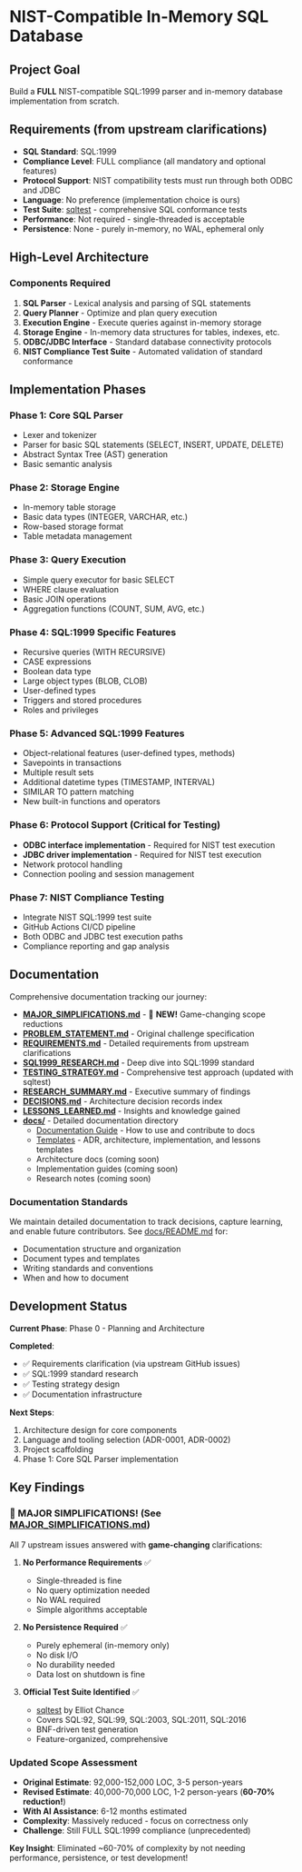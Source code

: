 # NIST-Compatible In-Memory SQL Database

## Project Goal
Build a **FULL** NIST-compatible SQL:1999 parser and in-memory database implementation from scratch.

## Requirements (from upstream clarifications)
- **SQL Standard**: SQL:1999
- **Compliance Level**: FULL compliance (all mandatory and optional features)
- **Protocol Support**: NIST compatibility tests must run through both ODBC and JDBC
- **Language**: No preference (implementation choice is ours)
- **Test Suite**: [sqltest](https://github.com/elliotchance/sqltest) - comprehensive SQL conformance tests
- **Performance**: Not required - single-threaded is acceptable
- **Persistence**: None - purely in-memory, no WAL, ephemeral only

## High-Level Architecture

### Components Required
1. **SQL Parser** - Lexical analysis and parsing of SQL statements
2. **Query Planner** - Optimize and plan query execution
3. **Execution Engine** - Execute queries against in-memory storage
4. **Storage Engine** - In-memory data structures for tables, indexes, etc.
5. **ODBC/JDBC Interface** - Standard database connectivity protocols
6. **NIST Compliance Test Suite** - Automated validation of standard conformance

## Implementation Phases

### Phase 1: Core SQL Parser
- Lexer and tokenizer
- Parser for basic SQL statements (SELECT, INSERT, UPDATE, DELETE)
- Abstract Syntax Tree (AST) generation
- Basic semantic analysis

### Phase 2: Storage Engine
- In-memory table storage
- Basic data types (INTEGER, VARCHAR, etc.)
- Row-based storage format
- Table metadata management

### Phase 3: Query Execution
- Simple query executor for basic SELECT
- WHERE clause evaluation
- Basic JOIN operations
- Aggregation functions (COUNT, SUM, AVG, etc.)

### Phase 4: SQL:1999 Specific Features
- Recursive queries (WITH RECURSIVE)
- CASE expressions
- Boolean data type
- Large object types (BLOB, CLOB)
- User-defined types
- Triggers and stored procedures
- Roles and privileges

### Phase 5: Advanced SQL:1999 Features
- Object-relational features (user-defined types, methods)
- Savepoints in transactions
- Multiple result sets
- Additional datetime types (TIMESTAMP, INTERVAL)
- SIMILAR TO pattern matching
- New built-in functions and operators

### Phase 6: Protocol Support (Critical for Testing)
- **ODBC interface implementation** - Required for NIST test execution
- **JDBC driver implementation** - Required for NIST test execution
- Network protocol handling
- Connection pooling and session management

### Phase 7: NIST Compliance Testing
- Integrate NIST SQL:1999 test suite
- GitHub Actions CI/CD pipeline
- Both ODBC and JDBC test execution paths
- Compliance reporting and gap analysis

## Documentation

Comprehensive documentation tracking our journey:

- **[MAJOR_SIMPLIFICATIONS.md](MAJOR_SIMPLIFICATIONS.md)** - 🎉 **NEW!** Game-changing scope reductions
- **[PROBLEM_STATEMENT.md](PROBLEM_STATEMENT.md)** - Original challenge specification
- **[REQUIREMENTS.md](REQUIREMENTS.md)** - Detailed requirements from upstream clarifications
- **[SQL1999_RESEARCH.md](SQL1999_RESEARCH.md)** - Deep dive into SQL:1999 standard
- **[TESTING_STRATEGY.md](TESTING_STRATEGY.md)** - Comprehensive test approach (updated with sqltest)
- **[RESEARCH_SUMMARY.md](RESEARCH_SUMMARY.md)** - Executive summary of findings
- **[DECISIONS.md](DECISIONS.md)** - Architecture decision records index
- **[LESSONS_LEARNED.md](LESSONS_LEARNED.md)** - Insights and knowledge gained
- **[docs/](docs/)** - Detailed documentation directory
  - [Documentation Guide](docs/README.md) - How to use and contribute to docs
  - [Templates](docs/templates/) - ADR, architecture, implementation, and lessons templates
  - Architecture docs (coming soon)
  - Implementation guides (coming soon)
  - Research notes (coming soon)

### Documentation Standards

We maintain detailed documentation to track decisions, capture learning, and enable future contributors. See [docs/README.md](docs/README.md) for:
- Documentation structure and organization
- Document types and templates
- Writing standards and conventions
- When and how to document

## Development Status

**Current Phase**: Phase 0 - Planning and Architecture

**Completed**:
- ✅ Requirements clarification (via upstream GitHub issues)
- ✅ SQL:1999 standard research
- ✅ Testing strategy design
- ✅ Documentation infrastructure

**Next Steps**:
1. Architecture design for core components
2. Language and tooling selection (ADR-0001, ADR-0002)
3. Project scaffolding
4. Phase 1: Core SQL Parser implementation

## Key Findings

### 🎉 MAJOR SIMPLIFICATIONS! (See [MAJOR_SIMPLIFICATIONS.md](MAJOR_SIMPLIFICATIONS.md))

All 7 upstream issues answered with **game-changing** clarifications:

1. **No Performance Requirements** ✅
   - Single-threaded is fine
   - No query optimization needed
   - No WAL required
   - Simple algorithms acceptable

2. **No Persistence Required** ✅
   - Purely ephemeral (in-memory only)
   - No disk I/O
   - No durability needed
   - Data lost on shutdown is fine

3. **Official Test Suite Identified** ✅
   - [sqltest](https://github.com/elliotchance/sqltest) by Elliot Chance
   - Covers SQL:92, SQL:99, SQL:2003, SQL:2011, SQL:2016
   - BNF-driven test generation
   - Feature-organized, comprehensive

### Updated Scope Assessment
- **Original Estimate**: 92,000-152,000 LOC, 3-5 person-years
- **Revised Estimate**: 40,000-70,000 LOC, 1-2 person-years (**60-70% reduction!**)
- **With AI Assistance**: 6-12 months estimated
- **Complexity**: Massively reduced - focus on correctness only
- **Challenge**: Still FULL SQL:1999 compliance (unprecedented)

**Key Insight**: Eliminated ~60-70% of complexity by not needing performance, persistence, or test development!
